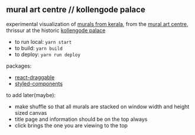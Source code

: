 ## mural art centre // kollengode palace

experimental visualization of [murals from kerala](https://en.wikipedia.org/wiki/Kerala_mural_painting), from the [mural art centre](https://www.archaeology.kerala.gov.in/monuments/mural-art-centre/45), thrissur at the historic [kollengode palace](https://en.wikipedia.org/wiki/Kollengode_Palace)

- to run local: `yarn start`
- to build: `yarn build`
- to deploy: `yarn run deploy`

packages:

- [react-draggable](https://github.com/react-grid-layout/react-draggable/)
- [styled-components](https://styled-components.com/)

to add later(maybe):

- make shuffle so that all murals are stacked on window width and height sized canvas
- title page and information should be on the top always
- click brings the one you are viewing to the top
